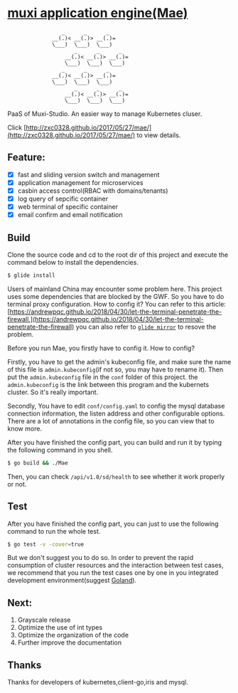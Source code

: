 # [muxi application engine(Mae)](https://github.com/muxiyun/Mae/tree/master)

```
                 _      _      _
              __(.)< __(.)> __(.)=
              \___)  \___)  \___)
                     _      _      _
                  __(.)< __(.)> __(.)=
                  \___)  \___)  \___)
                 _      _      _
              __(.)< __(.)> __(.)=
              \___)  \___)  \___)
                     _      _      _
                  __(.)< __(.)> __(.)=
                  \___)  \___)  \___)

```

PaaS of Muxi-Studio. An easier way to manage Kubernetes cluser.

Click [http://zxc0328.github.io/2017/05/27/mae/](http://zxc0328.github.io/2017/05/27/mae/) to view details.


## Feature:
- [x] fast and sliding version switch and management
- [x] application management for microservices
- [x] casbin access control(RBAC with domains/tenants)
- [x] log query of sepcific container
- [x] web terminal of specific container
- [x] email confirm and email notification

## Build
Clone the source code and cd to the root dir of this project and execute the command below to install the dependencies.
``` bash
$ glide install
```
Users of mainland China may encounter some problem here. This project uses some dependencies that are blocked by the GWF. So you have to do terminal proxy configuration. How to config it? You can refer to this article:[https://andrewpqc.github.io/2018/04/30/let-the-terminal-penetrate-the-firewall.](https://andrewpqc.github.io/2018/04/30/let-the-terminal-penetrate-the-firewall)
you can also refer to [`glide mirror`](https://glide.readthedocs.io/en/latest/commands/#glide-mirror) to resove the problem.

Before you run Mae, you firstly have to config it. How to config? 

Firstly, you have to get the admin's kubeconfig file, and make sure the name of this file is `admin.kubeconfig`(if not so, you may have to rename it). Then put the `admin.kubeconfig` file in the `conf` folder of this project. the `admin.kubeconfig` is the link between this program and the kubernets cluster. So it's really important.

Secondly, You have to edit `conf/config.yaml` to config the mysql database connection information, the listen address and other configurable options. There are a lot of annotations in the config file, so you can view that to know more.

After you have finished the config part, you can build and run it by typing the following command in you shell.
``` bash
$ go build && ./Mae
```
Then, you can check `/api/v1.0/sd/health` to see whether it work properly or not.

## Test
After you have finished the config part, you can just to use the following command to run the whole test.
``` bash
$ go test -v -cover=true
```
But we don't suggest you to do so. In order to prevent the rapid consumption of cluster resources and the interaction between test cases, we recommend that you run the test cases one by one in you integrated development environment(suggest [Goland](https://www.jetbrains.com/go/)).

## Next:

1. Grayscale release
2. Optimize the use of int types
3. Optimize the organization of the code
4. Further improve the documentation

## Thanks
Thanks for developers of kubernetes,client-go,iris and mysql.
